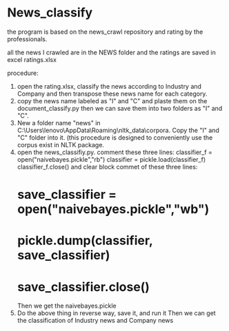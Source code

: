 # News_classify
the program is based on the news_crawl repository and rating by the professionals.

all the news I crawled are in the NEWS folder and the ratings are saved in excel ratings.xlsx

procedure:
1. open the rating.xlsx, classify the news according to Industry and Company and then transpose these news name for each category.
2. copy the news name labeled as "I" and "C" and plaste them on the document_classify.py then we can save them into two folders as "I" and "C".
3. New a folder name "news" in C:\Users\lenovo\AppData\Roaming\nltk_data\corpora. Copy the "I" and "C" folder into it. (this procedure is designed to conveniently use the corpus exist in NLTK package.
4. open the news_classifiy.py. comment these three lines:
    classifier_f = open("naivebayes.pickle","rb")
    classifier = pickle.load(classifier_f)
    classifier_f.close()
   and clear block commet of these three lines:
    # save_classifier = open("naivebayes.pickle","wb")
    # pickle.dump(classifier, save_classifier)
    # save_classifier.close()    
   Then we get the naivebayes.pickle
5. Do the above thing in reverse way, save it, and run it 
   Then we can get the classification of Industry news and Company news
